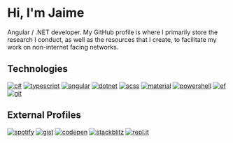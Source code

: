 # Hi, I'm Jaime

Angular / .NET developer. My GitHub profile is where I primarily store the research I conduct, as well as the resources that I create, to facilitate my work on non-internet facing networks.

## Technologies
[![c#](https://img.shields.io/badge/-c%23-01B6E9?style=for-the-badge)](https://docs.microsoft.com/en-us/dotnet/csharp/language-reference/)
[![typescript](https://img.shields.io/badge/-typescript-0755C2?style=for-the-badge)](https://developer.mozilla.org/en-US/docs/Web/JavaScript)
[![angular](https://img.shields.io/badge/-angular-360254?style=for-the-badge)](https://angular.io)
[![dotnet](https://img.shields.io/badge/-dotnet-FDB7FE?style=for-the-badge)](https://docs.microsoft.com/en-us/dotnet/)
[![scss](https://img.shields.io/badge/-scss-B575CA?style=for-the-badge)](https://sass-lang.com/)
[![material](https://img.shields.io/badge/-material-733A9B?style=for-the-badge)](https://material.angular.io)
[![powershell](https://img.shields.io/badge/-powershell-F2048B?style=for-the-badge)](https://github.com/PowerShell/PowerShell)
[![ef](https://img.shields.io/badge/-ef%20core-FC7D8A?style=for-the-badge)](https://docs.microsoft.com/en-us/ef/core/)
[![git](https://img.shields.io/badge/-git-FFF286?style=for-the-badge)](https://git-scm.com)

## External Profiles

[![spotify](https://img.shields.io/badge/-spotify-FFF286?style=for-the-badge)](https://open.spotify.com/user/jaime.still)
[![gist](https://img.shields.io/badge/-gist-FC7D8A?style=for-the-badge)](https://gist.github.com/JaimeStill)
[![codepen](https://img.shields.io/badge/-codepen-FDB7FE?style=for-the-badge)](https://codepen.io/JaimeStill) 
[![stackblitz](https://img.shields.io/badge/-stackblitz-360254?style=for-the-badge)](https://stackblitz.com/@JaimeStill)
[![repl.it](https://img.shields.io/badge/-replit-01B6E9?style=for-the-badge)](https://replit.com/@JaimeStill)
